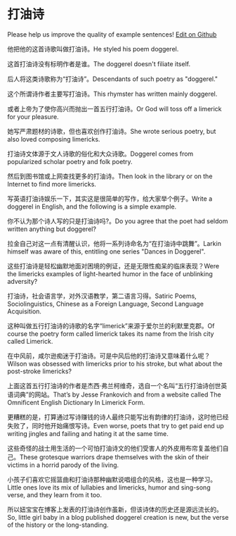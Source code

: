# 打油诗

Please help us improve the quality of example sentences! [Edit on Github](https://github.com/jiyushe/jiyu-example-sentence-source/blob/main/chinese/dayoushi.md)

<p><span class="chinese">他把他的这首诗歌叫做打油诗。</span><span class="english">He styled his poem doggerel.</span></p>

<p><span class="chinese">这首打油诗没有标明作者是谁。</span><span class="english">The doggerel doesn't filiate itself.</span></p>

<p><span class="chinese">后人将这类诗歌称为“打油诗”。</span><span class="english">Descendants of such poetry as "doggerel."</span></p>

<p><span class="chinese">这个所谓诗作者主要写打油诗。</span><span class="english">This rhymster has written mainly doggerel.</span></p>

<p><span class="chinese">或者上帝为了使你高兴而抛出一首五行打油诗。</span><span class="english">Or God will toss off a limerick for your pleasure.</span></p>

<p><span class="chinese">她写严肃题材的诗歌，但也喜欢创作打油诗。</span><span class="english">She wrote serious poetry, but also loved composing limericks.</span></p>

<p><span class="chinese">打油诗文体源于文人诗歌的俗化和大众诗歌。</span><span class="english">Doggerel comes from popularized scholar poetry and folk poetry.</span></p>

<p><span class="chinese">然后到图书馆或上网查找更多的打油诗。</span><span class="english">Then look in the library or on the Internet to find more limericks.</span></p>

<p><span class="chinese">写英语打油诗娱乐一下，其实这是很简单的写作，给大家举个例子。</span><span class="english">Write a doggerel in English, and the following is a simple example.</span></p>

<p><span class="chinese">你不认为那个诗人写的只是打油诗吗?。</span><span class="english">Do you agree that the poet had seldom written anything but doggerel?</span></p>

<p><span class="chinese">拉金自己对这一点有清醒认识，他将一系列诗命名为“在打油诗中跳舞”。</span><span class="english">Larkin himself was aware of this, entitling one series "Dances in Doggerel".</span></p>

<p><span class="chinese">这些打油诗是轻松幽默地面对困境的例证，还是无限性痴呆的临床表现？</span><span class="english">Were the limericks examples of light-hearted humor in the face of unblinking adversity?</span></p>

<p><span class="chinese">打油诗，社会语言学，对外汉语教学，第二语言习得。</span><span class="english">Satiric Poems, Sociolinguistics, Chinese as a Foreign Language, Second Language Acquisition.</span></p>

<p><span class="chinese">这种叫做五行打油诗的诗歌的名字“limerick”来源于爱尔兰的利默里克郡。</span><span class="english">Of course the poetry form called limerick takes its name from the Irish city called Limerick.</span></p>

<p><span class="chinese">在中风前，咸尔逊痴迷于打油诗。可是中风后他的打油诗又意味着什么呢？</span><span class="english">Wilson was obsessed with limericks prior to his stroke, but what about the post-stroke limericks?</span></p>

<p><span class="chinese">上面这首五行打油诗的作者是杰西·弗兰柯维奇，选自一个名叫“五行打油诗创世英语词典”的网站。</span><span class="english">That’s by Jesse Frankovich and from a website called The Omnificent English Dictionary In Limerick Form.</span></p>

<p><span class="chinese">更糟糕的是，打算通过写诗赚钱的诗人最终只能写出有韵律的打油诗，这时他已经失败了，同时他开始痛恨写诗。</span><span class="english">Even worse, poets that try to get paid end up writing jingles and failing and hating it at the same time.</span></p>

<p><span class="chinese">这些奇怪的战士用生活的一个可怕打油诗文的他们受害人的外皮用布帘复盖他们自己。</span><span class="english">These grotesque warriors drape themselves with the skin of their victims in a horrid parody of the living.</span></p>

<p><span class="chinese">小孩子们喜欢它摇篮曲和打油诗那种幽默说唱组合的风格，这也是一种学习。</span><span class="english">Little ones love its mix of lullabies and limericks, humor and sing-song verse, and they learn from it too.</span></p>

<p><span class="chinese">所以妞宝宝在博客上发表的打油诗创作虽新，但该诗体的历史还是源远流长的。</span><span class="english">So, little girl baby in a blog published doggerel creation is new, but the verse of the history or the long-standing.</span></p>

